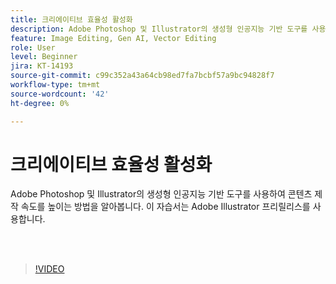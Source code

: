 ```yaml
---
title: 크리에이티브 효율성 활성화
description: Adobe Photoshop 및 Illustrator의 생성형 인공지능 기반 도구를 사용하여 콘텐츠 제작 속도를 높이는 방법을 알아봅니다
feature: Image Editing, Gen AI, Vector Editing
role: User
level: Beginner
jira: KT-14193
source-git-commit: c99c352a43a64cb98ed7fa7bcbf57a9bc94828f7
workflow-type: tm+mt
source-wordcount: '42'
ht-degree: 0%

---
```


# 크리에이티브 효율성 활성화

Adobe Photoshop 및 Illustrator의 생성형 인공지능 기반 도구를 사용하여 콘텐츠 제작 속도를 높이는 방법을 알아봅니다. 이 자습서는 Adobe Illustrator 프리릴리스를 사용합니다.

<br> 

>[!VIDEO](https://video.tv.adobe.com/v/3425036?quality=12&learn=on&hidetitle=true)
